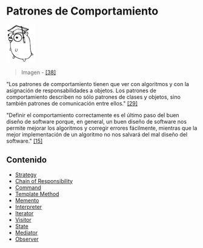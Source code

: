 # Patrones de Comportamiento

![](/assets/doc.png)

> Imagen - [\[38\]](/recursos.md)

"Los patrones de comportamiento tienen que ver con algoritmos y con la asignación de responsabilidades a objetos. Los patrones de comportamiento describen no sólo patrones de clases y objetos, sino también patrones de comunicación entre ellos." [\[29\]](/recursos.md)

"Definir el comportamiento correctamente es el último paso del buen diseño de software porque, en general, un buen diseño de software nos permite mejorar los algoritmos y corregir errores fácilmente, mientras que la mejor implementación de un algoritmo no nos salvará del mal diseño del software." [\[15\]](/recursos.md)

## Contenido

* [Strategy](strategy.md)
* [Chain of Responsibility](chainofresponsability.md)
* [Command](command.md)
* [Template Method](templatemethod.md)
* [Memento](memento.md)
* [Interpreter](interpreter.md)
* [Iterator](iterator.md)
* [Visitor](visitor.md)
* [State](state.md)
* [Mediator](mediator.md)
* [Observer](observer.md)



